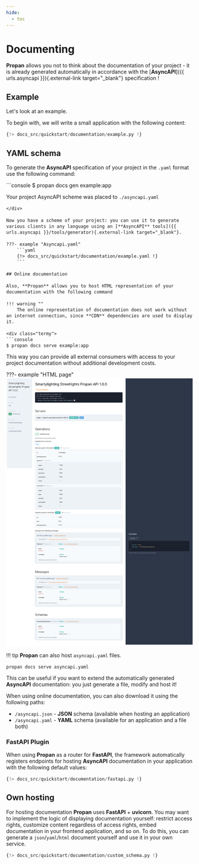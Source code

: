 ```yaml
---
hide:
  - toc
---
```


# Documenting

**Propan** allows you not to think about the documentation of your project - it is already generated automatically in accordance with the  [**AsyncAPI**]({{ urls.asyncapi }}){.external-link target="_blank"} specification !

## Example

Let's look at an example.

To begin with, we will write a small application with the following content:

```python linenums='1'
{!> docs_src/quickstart/documentation/example.py !}
```

## YAML schema

To generate the **AsyncAPI** specification of your project in the `.yaml` format use the following command:

<div class="termy">
```console
$ propan docs gen example:app

Your project AsyncAPI scheme was placed to `./asyncapi.yaml`
```
</div>

Now you have a scheme of your project: you can use it to generate various clients in any language using an [**AsyncAPI** tools]({{ urls.asyncapi }}/tools/generator){.external-link target="_blank"}.

???- example "Asyncapi.yaml"
    ```yaml
    {!> docs_src/quickstart/documentation/example.yaml !}
    ```

## Online documentation

Also, **Propan** allows you to host HTML representation of your documentation with the following command

!!! warning ""
    The online representation of documentation does not work without an internet connection, since **CDN** dependencies are used to display it.

<div class="termy">
```console
$ propan docs serve example:app
```
</div>

This way you can provide all external consumers with access to your project documentation without additional development costs.

???- example "HTML page"
    ![HTML-page](../../assets/img/docs-html.png)

!!! tip
    **Propan** can also host `asyncapi.yaml` files.

```console
propan docs serve asyncapi.yaml
```

This can be useful if you want to extend the automatically generated **AsyncAPI** documentation: you just generate a file, modify and host it!

When using online documentation, you can also download it using the following paths:

* `/asyncapi.json` - **JSON** schema (available when hosting an application)
* `/asyncapi.yaml` - **YAML** schema (available for an application and a file both)

### FastAPI Plugin

When using **Propan** as a router for **FastAPI**, the framework automatically registers endpoints for hosting **AsyncAPI** documentation in your application with the following default values:

```python linenums='1'
{!> docs_src/quickstart/documentation/fastapi.py !}
```

## Own hosting

For hosting documentation **Propan** uses **FastAPI** + **uvicorn**.
You may want to implement the logic of displaying documentation yourself: restrict access rights, customize content regardless of access rights, embed documentation in your frontend application, and so on.
To do this, you can generate a `json`/`yaml`/`html` document yourself and use it in your own service.

```python linenums='1' hl_lines="9-12"
{!> docs_src/quickstart/documentation/custom_schema.py !}
```
